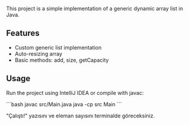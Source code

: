 This project is a simple implementation of a generic dynamic array list in Java.

## Features

- Custom generic list implementation
- Auto-resizing array
- Basic methods: add, size, getCapacity

## Usage

Run the project using IntelliJ IDEA or compile with javac:

\`\`\`bash
javac src/Main.java
java -cp src Main
\`\`\`

"Çalıştı!" yazısını ve eleman sayısını terminalde göreceksiniz.
